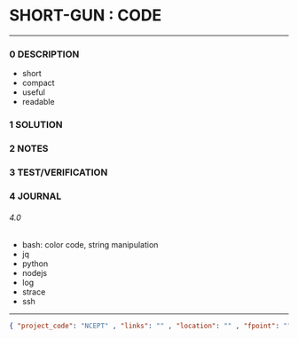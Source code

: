 # SHORT-GUN : CODE
--------------------------------
### 0 DESCRIPTION
- short
- compact
- useful
- readable

### 1 SOLUTION


### 2 NOTES


### 3 TEST/VERIFICATION


### 4 JOURNAL

###### 4.0
- bash: color code, string manipulation
- jq
- python
- nodejs
- log
- strace
- ssh


--------------------------------
```json
{ "project_code": "NCEPT" , "links": "" , "location": "" , "fpoint": "" }
```
